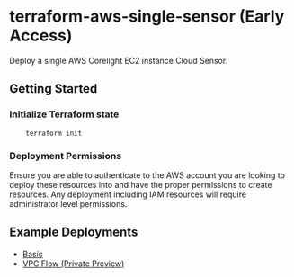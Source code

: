 # terraform-aws-single-sensor (Early Access)
Deploy a single AWS Corelight EC2 instance Cloud Sensor. 

## Getting Started

### Initialize Terraform state
```shell 
    terraform init
```

### Deployment Permissions
Ensure you are able to authenticate to the AWS account you are looking to deploy
these resources into and have the proper permissions to create resources. Any deployment 
including IAM resources will require administrator level permissions.

## Example Deployments
* [Basic](examples/basic/README.md)
* [VPC Flow (Private Preview)](examples/vpc_flow/README.md)